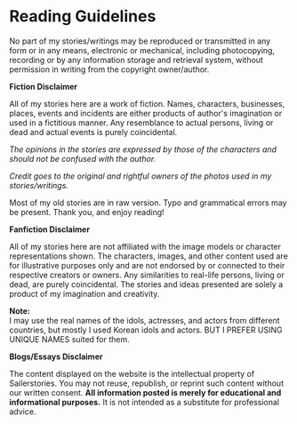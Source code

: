 # **Reading Guidelines** 

No part of my stories/writings may be reproduced or transmitted in any form or in any means, electronic or mechanical, including photocopying, recording or by any information storage and retrieval system, without permission in writing from the copyright owner/author.

**Fiction Disclaimer** 

All of my stories here are a work of fiction. Names, characters, businesses, places, events and incidents are either products of author's imagination or used in a fictitious manner. Any resemblance to actual persons, living or dead and actual events is purely coincidental.

*The opinions in the stories are expressed by those of the characters and should not be confused with the author.*

*Credit goes to the original and rightful owners of the photos used in my stories/writings.*

Most of my old stories are in raw version. Typo and grammatical errors may be present. Thank you, and enjoy reading\!

**Fanfiction Disclaimer**

All of my stories here are not affiliated with the image models or character representations shown. The characters, images, and other content used are for illustrative purposes only and are not endorsed by or connected to their respective creators or owners. Any similarities to real-life persons, living or dead, are purely coincidental. The stories and ideas presented are solely a product of my imagination and creativity.

**Note:**   
I may use the real names of the idols, actresses, and actors from different countries, but mostly I used Korean idols and actors. BUT I PREFER USING UNIQUE NAMES suited for them. 

**Blogs/Essays Disclaimer** 

The content displayed on the website is the intellectual property of Sailerstories. You may not reuse, republish, or reprint such content without our written consent. **All information posted is merely for educational and informational purposes.** It is not intended as a substitute for professional advice.

